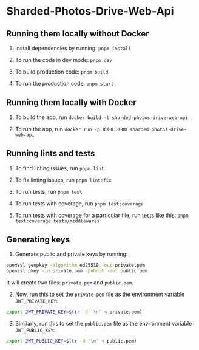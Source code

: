 # Sharded-Photos-Drive-Web-Api

## Running them locally without Docker

1. Install dependencies by running: `pnpm install`

2. To run the code in dev mode: `pnpm dev`

3. To build production code: `pnpm build`

4. To run the production code: `pnpm start`

## Running them locally with Docker

1. To build the app, run `docker build -t sharded-photos-drive-web-api .`

2. To run the app, run `docker run -p 8080:3000 sharded-photos-drive-web-api`

## Running lints and tests

1. To find linting issues, run `pnpm lint`

2. To fix linting issues, run `pnpm lint:fix`

3. To run tests, run `pnpm test`

4. To run tests with coverage, run `pnpm test:coverage`

5. To run tests with coverage for a particular file, run tests like this: `pnpm test:coverage tests/middlewares`

## Generating keys

1. Generate public and private keys by running:

```bash
openssl genpkey -algorithm ed25519 -out private.pem
openssl pkey -in private.pem -pubout -out public.pem
```

It will create two files: `private.pem` and `public.pem`.

2. Now, run this to set the `private.pem` file as the environment variable `JWT_PRIVATE_KEY`:

```bash
export JWT_PRIVATE_KEY=$(tr -d '\n' < private.pem)
```

3. Similarly, run this to set the `public.pem` file as the environment variable `JWT_PUBLIC_KEY`:

```bash
export JWT_PUBLIC_KEY=$(tr -d '\n' < public.pem)
```
